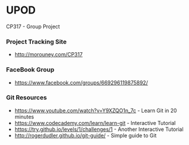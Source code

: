 # UPOD
CP317 - Group Project

### Project Tracking Site
* http://morouney.com/CP317

### FaceBook Group
* https://www.facebook.com/groups/669296119875892/

### Git Resources
* https://www.youtube.com/watch?v=Y9XZQO1n_7c - Learn Git in 20 minutes  
* https://www.codecademy.com/learn/learn-git - Interactive Tutorial  
* https://try.github.io/levels/1/challenges/1 - Another Interactive Tutorial  
* http://rogerdudler.github.io/git-guide/ - Simple guide to Git  
